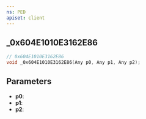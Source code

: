 ```yaml
---
ns: PED
apiset: client
---
```

## _0x604E1010E3162E86

```c
// 0x604E1010E3162E86
void _0x604E1010E3162E86(Any p0, Any p1, Any p2);
```


## Parameters
* **p0**:
* **p1**:
* **p2**: